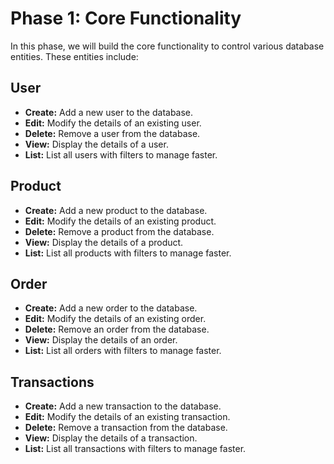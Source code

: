 # Phase 1: Core Functionality

In this phase, we will build the core functionality to control various database entities. These entities include:

## User

- **Create:** Add a new user to the database.
- **Edit:** Modify the details of an existing user.
- **Delete:** Remove a user from the database.
- **View:** Display the details of a user.
- **List:** List all users with filters to manage faster.

## Product

- **Create:** Add a new product to the database.
- **Edit:** Modify the details of an existing product.
- **Delete:** Remove a product from the database.
- **View:** Display the details of a product.
- **List:** List all products with filters to manage faster.

## Order

- **Create:** Add a new order to the database.
- **Edit:** Modify the details of an existing order.
- **Delete:** Remove an order from the database.
- **View:** Display the details of an order.
- **List:** List all orders with filters to manage faster.

## Transactions

- **Create:** Add a new transaction to the database.
- **Edit:** Modify the details of an existing transaction.
- **Delete:** Remove a transaction from the database.
- **View:** Display the details of a transaction.
- **List:** List all transactions with filters to manage faster.
